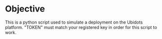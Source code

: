 # Objective
This is a python script used to simulate a deployment on the Ubidots platform. "TOKEN" must match your registered key in order for this script to work. 